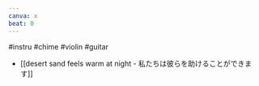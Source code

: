 ```yaml
---
canva: x
beat: 0
---
```

#instru #chime #violin #guitar 
- [[desert sand feels warm at night - 私たちは彼らを助けることができます]]